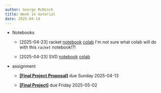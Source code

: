 ```yaml
---
author: George McNinch
title: Week 14 material
date: 2025-04-14
---
```

- Notebooks

  - [2025-04-23] racket 
    [notebook](/course-content/week15-00--racket.ipynb)
	[colab](https://colab.research.google.com/github/gmcninch-tufts/2025-Sp-Math087/blob/main/course-content/week15-00--racket.ipynb)
	I'm not sure what colab will do with this `racket` notebook!?!

  - [2025-04-23] SVD
    [notebook](/course-content/week15-01--SVD-and-null-spaces.ipynb)
	[colab](https://colab.research.google.com/github/gmcninch-tufts/2025-Sp-Math087/blob/main/course-content/week15-01--SVD-and-null-spaces.ipynb)


- assignment

  - [**[Final Project Proposal]**](/course-assignments/Final-Project.pdf) due Sunday 2025-04-13
	
  - [**[Final Project]**](/course-assignments/Final-Project.pdf) due Friday 2025-05-02	

